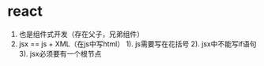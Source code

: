 # react
1. 也是组件式开发（存在父子，兄弟组件）
2. jsx == js + XML（在js中写html） 
    1). js需要写在花括号
    2). jsx中不能写if语句
    3). jsx必须要有一个根节点